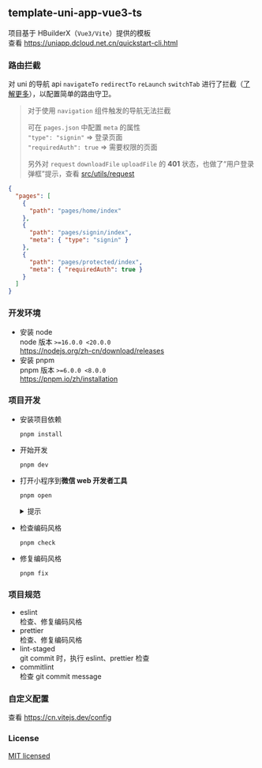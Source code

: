## template-uni-app-vue3-ts

项目基于 HBuilderX（`Vue3/Vite`）提供的模板  
查看 https://uniapp.dcloud.net.cn/quickstart-cli.html

### 路由拦截
对 uni 的导航 api `navigateTo` `redirectTo` `reLaunch` `switchTab` 进行了拦截（[了解更多](https://uniapp.dcloud.net.cn/api/interceptor.html#addinterceptor)），以配置简单的路由守卫。

> 对于使用 `navigation` 组件触发的导航无法拦截  
>
> 可在 `pages.json` 中配置 `meta` 的属性  
> `"type": "signin"` => 登录页面  
> `"requiredAuth": true` => 需要权限的页面  
>
> 另外对 `request` `downloadFile` `uploadFile` 的 **401** 状态，也做了“用户登录弹框”提示，查看 [src/utils/request](src/utils/request)

```json
{
  "pages": [
    {
      "path": "pages/home/index"
    },
    {
      "path": "pages/signin/index",
      "meta": { "type": "signin" }
    },
    {
      "path": "pages/protected/index",
      "meta": { "requiredAuth": true }
    }
  ]
}
```

### 开发环境
- 安装 node  
  node 版本 `>=16.0.0 <20.0.0`  
  https://nodejs.org/zh-cn/download/releases
- 安装 pnpm  
  pnpm 版本 `>=6.0.0 <8.0.0`  
  https://pnpm.io/zh/installation

### 项目开发
- 安装项目依赖
  ```
  pnpm install
  ```

- 开始开发
  ```
  pnpm dev
  ```

- 打开小程序到**微信 web 开发者工具**
  ```
  pnpm open
  ```
  <details>
    <summary>提示</summary>

    可在项目根目录的 `.webdevtools.local` 文件中，配置“开发者工具”路径  
    > WSL 与 Windows 配置相同  
    > 使用默认路径时，可忽略该配置文件  
    > 目前仅支持“微信 web 开发者工具”  

    ```
    # 微信 web 开发者工具 - macOS
    WEBDEVTOOLS_WECHAT_MACOS=/Applications/wechatwebdevtools.app/Contents/MacOS/cli

    # 微信 web 开发者工具 - Windows
    WEBDEVTOOLS_WECHAT_WINDOWS=C:\Program Files (x86)\Tencent\微信web开发者工具\cli.bat
    ```
  </details>

- 检查编码风格
  ```
  pnpm check
  ```

- 修复编码风格
  ```
  pnpm fix
  ```

### 项目规范
- eslint  
  检查、修复编码风格
- prettier  
  检查、修复编码风格
- lint-staged  
  git commit 时，执行 eslint、prettier 检查
- commitlint  
  检查 git commit message

### 自定义配置
查看 https://cn.vitejs.dev/config

### License
[MIT licensed](../LICENSE)